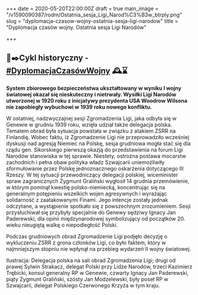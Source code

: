 +++
date = 2020-05-20T22:00:00Z
draft = true
main_image = "/v1590090387/rodm/Ostatnia_sesja_Ligi_Narod%C3%B3w_btrply.png"
slug = "dyplomacja-czasow-wojny-ostatnia-sesja-ligi-narodow"
title = "Dyplomacja czasów wojny. Ostatnia sesja Ligi Narodów"

+++
## 📜✒️Cykl historyczny - [#DyplomacjaCzasówWojny](https://www.facebook.com/hashtag/dyplomacjaczas%C3%B3wwojny?source=feed_text&epa=HASHTAG&__xts__%5B0%5D=68.ARBGHv06gMDPAP6cd_qLlWcu3dciHV2_8SSgZBiyVLxZ_itchJhmv3nux0NGgK91KtHYU0Brr3ZXP7EknCFcfZXgOQVB75RYqTHjyUzma4tPbuyw7ehIuuq7ek6Wha37paxxhIQzuJij148U9QmX1sdAC4i7hCkVPRuWWuJRoCyF3oXkQVL_JeUvit877a4Ovcr_i1H1LiEm9bbb8QL7WQ-wrpsMVQMM9ihAm3Q5a7snfVklcesGPJCSx1X9aU5JeOSrL2ZnBlYeOgdgm7X77hFXV57IR6Z9gfVNhq9hLGfdJ_tDEod04DsaOt_ONRwmFxWCDygDH5aW9KfGvRAkJIc&__tn__=%2ANK-R) 🕰⌛️

**System zbiorowego bezpieczeństwa ukształtowany w wyniku I wojny światowej okazał się nieskuteczny i nietrwały. Wysiłki Ligi Narodów utworzonej w 1920 roku z inicjatywy prezydenta USA Woodrow Wilsona nie zapobiegły wybuchowi w 1939 roku nowego konfliktu.** 

W ostatniej, nadzwyczajnej sesji Zgromadzenia Ligi, jaka odbyła się w Genewie w grudniu 1939 roku, wzięła udział także delegacja polska. Tematem obrad była sytuacja powstała w związku z atakiem ZSRR na Finlandię. Wobec faktu, iż Zgromadzenie Ligi nie przeprowadziło wcześniej dyskusji nad agresją Niemiec na Polskę, sesja grudniowa mogła stać się dla rządu gen. Sikorskiego pierwszą okazją do przedstawienia na forum Ligi Narodów stanowiska w tej sprawie. Niestety, ostrożna postawa mocarstw zachodnich i pełna obaw polityka władz Szwajcarii uniemożliwiły sformułowanie przez Polskę jednoznacznego oskarżenia dotyczącego III Rzeszy. W tej sytuacji przewodniczący delegacji polskiej, wiceminister spraw zagranicznych Zygmunt Graliński wygłosił 14 grudnia przemówienie, w którym pominął kwestię polsko-niemiecką, koncentrując się na generalnym potępieniu wszelkich wojen agresywnych i wyrażając solidarność z zaatakowanymi Finami. Jego intencje zostały jednak odczytane, a wystąpienie spotkało się z powszechnym zrozumieniem. Sesji przysłuchiwał się przybyły specjalnie do Genewy sędziwy Ignacy Jan Paderewski, dla opinii międzynarodowej symbolizujący od początków 20. wieku nieugiętą walkę o niepodległość Polski.

Podczas grudniowych obrad Zgromadzenie Ligi podjęło decyzję o wykluczeniu ZSRR z grona członków Ligi, co było faktem, który w najmniejszym stopniu nie wpłynął na przebieg wydarzeń II wojny światowej.

Ilustracja: Delegacja polska na sali obrad Zgromadzenia Ligi; drugi od prawej Sylwin Strakacz, delegat Polski przy Lidze Narodów, trzeci Kazimierz Trębicki, konsul generalny RP w Genewie, czwarty Ignacy Jan Paderewski, piąty Zygmunt Graliński, szósty Jan Modzelewski, były poseł RP w Szwajcarii, delegat Polskiego Czerwonego Krzyża w tym kraju.